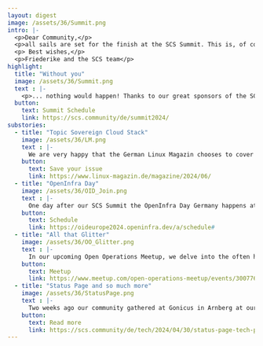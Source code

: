 ```yaml
---
layout: digest
image: /assets/36/Summit.png
intro: |-
  <p>Dear Community,</p>
  <p>all sails are set for the finish at the SCS Summit. This is, of course, our highlight in this Spring. But this is not our only topic! We had a wonderful fourth Community Hackathon (see below), we had a talk at the OCP Summit, we will be at the OpenInfra Days in Germany, France, Hungary, at the Cloud Expo Europe... SCS is here to stay! Be invited to stay with us!</p>
  <p> Best wishes,</p>
  <p>Friederike and the SCS team</p>
highlight:
  title: "Without you"
  image: /assets/36/Summit.png
  text : |-
    <p>... nothing would happen! Thanks to our great sponsors of the SCS Summit 2024. But also to the whole SCS team and our wonderful community. With you we were able to set up an insightful program with exeptional speakers. With you we will learn about our progress, our future, our partners and dive into the global setup for digital sovereign infrastructure.</p>
  button:
    text: Summit Schedule
    link: https://scs.community/de/summit2024/
substories:
  - title: "Topic Sovereign Cloud Stack"
    image: /assets/36/LM.png
    text : |-
      We are very happy that the German Linux Magazin chooses to cover their June issue with SCS! We and our partners introduce SCS, the idea, the advantages, the project as publicly funded software, Cluster Stacks, ... Maybe you also learn something new about your favorite open source project.
    button: 
      text: Save your issue
      link: https://www.linux-magazin.de/magazine/2024/06/
  - title: "OpenInfra Day"
    image: /assets/36/OID_Join.png
    text : |-
      One day after our SCS Summit the OpenInfra Day Germany happens at the same venue. Thanks to really fantastic proposals the team of OIF, GUUG and SCS configured a great schedule for this day, too. Thanks to wonderful and enganged <a href="https://oideurope2024.openinfra.dev/germany/">sponsors</a> we are able to invite you! Join us in Berlin.  
    button:
      text: Schedule 
      link: https://oideurope2024.openinfra.dev/a/schedule#
  - title: "All that Glitter"
    image: /assets/36/OO_Glitter.png
    text : |-
      In our upcoming Open Operations Meetup, we delve into the often hidden security risks in software development. Using a low-code platform as an example, we illuminate how thorough security analysis can expose significant flaws that would otherwise remain undiscovered. Do you want to join the discussion?
    button:
      text: Meetup
      link: https://www.meetup.com/open-operations-meetup/events/300776835/
  - title: "Status Page and so much more"
    image: /assets/36/StatusPage.png
    text : |-
      Two weeks ago our community gathered at Gonicus in Arnberg at our fourth community hackathon! Besides our intense hacking activities we had some attention from the outside: Maik Außendorfer MdB of Bündnis 90/Grüne visited us to learn about SCS, digital sovereignty and independence. Another visitor was Torsten Koch, editor from Westfalenpost who wrote a great <a href="https://www.wp.de/staedte/arnsberg/article242122804/Hackathon-bei-Gonicus-in-Neheim-Bis-die-Finger-bluten.html">summary</a>  of SCS and our Hackathon. But of course we also produced some great <a href="https://input.scs.community/Hy0HqULMTGeeVIcy0vmBgA#">stuff</a>, like the Status Page.
    button:
      text: Read more
      link: https://scs.community/de/tech/2024/04/30/status-page-tech-preview-release/
---
```

